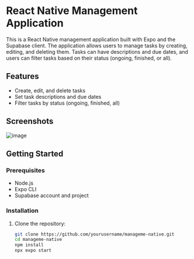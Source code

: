 # React Native Management Application

This is a React Native management application built with Expo and the Supabase client. The application allows users to manage tasks by creating, editing, and deleting them. Tasks can have descriptions and due dates, and users can filter tasks based on their status (ongoing, finished, or all).

## Features

- Create, edit, and delete tasks
- Set task descriptions and due dates
- Filter tasks by status (ongoing, finished, all)

## Screenshots
![image](https://github.com/mrcoder57/manageme-native/assets/92108195/f0884e99-66d1-4bbb-8561-0e406bca3ca6)


## Getting Started

### Prerequisites

- Node.js
- Expo CLI
- Supabase account and project

### Installation

1. Clone the repository:

   ```bash
   git clone https://github.com/yourusername/manageme-native.git
   cd manageme-native
   npm install
   npx expo start
